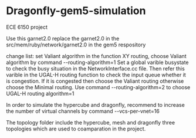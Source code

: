 # Dragonfly-gem5-simulation
ECE 6150 project

Use this garnet2.0 replace the garnet2.0 in the src/mem/ruby/network/garnet2.0 in the gem5 respository

change list:
set Valiant algorithm in the function XY routing, choose Valiant algorithm by command --routing-algorithm=1
Set a global varible busystate to check the busy situation in the NetworkInterface.cc file. Then refer this varible in the UGAL-H routing function to check the input queue whether it is congestion. If it is congested then choose the Valiant routing otherwise choose the Minimal routing. Use command --routing-algorithm=2 to choose UGAL-H routing algorithm=1

In order to simulate the hypercube and dragonfly, recommend to increase the number of virtual channels by command --vcs-per-vnet=16

The topology folder include the hypercube, mesh and dragonfly three topologies which are used to coamparation in the project.
